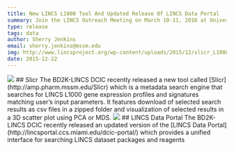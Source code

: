 ```yaml
---
title: New LINCS L1000 Tool And Updated Release Of LINCS Data Portal
summary: Join the LINCS Outreach Meeting on March 10-11, 2016 at University of California, Irvine. See examples of LINCS in action and learn how to effectively work with these unprecedented data sets.
type: release
tags: data
author: Sherry Jenkins
email: sherry.jenkins@mssm.edu
img: http://www.lincsproject.org/wp-content/uploads/2015/12/slicr_L1000-300x35.png
date: 2015-12-22
---
```


<img class="center-block" src="http://www.lincsproject.org/wp-content/uploads/2015/12/slicr_L1000-300x35.png">
## Slicr
The BD2K-LINCS DCIC recently released a new tool called [Slicr](http://amp.pharm.mssm.edu/Slicr) which is a metadata search engine that searches for LINCS L1000 gene expression profiles and signatures matching user’s input parameters. It features download of selected search results as csv files in a zipped folder and visualization of selected results in a 3D scatter plot using PCA or MDS.

<img class="center-block" src="http://www.lincsproject.org/wp-content/uploads/2015/12/lincs_data_portal-300x53.png">
## LINCS Data Portal
The BD2K-LINCS DCIC recently released an updated version of the [LINCS Data Portal](http://lincsportal.ccs.miami.edu/dcic-portal/) which provides a unified interface for searching LINCS dataset packages and reagents

